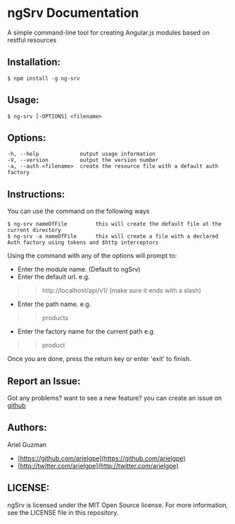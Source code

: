 ngSrv Documentation
====================

A simple command-line tool for creating Angular.js modules based on restful resources

Installation:
------------

    $ npm install -g ng-srv

Usage:
------
    $ ng-srv [-OPTIONS] <filename>

Options:
--------
    -h, --help             output usage information
    -V, --version          output the version number
    -a, --auth <filename>  create the resource file with a default auth factory

Instructions:
-------------
You can use the command on the following ways

    $ ng-srv nameOfFile         this will create the default file at the current directory
    $ ng-srv -a nameOfFile      this will create a file with a declared Auth factory using tokens and $http interceptors

Using the command with any of the options will prompt to:

* Enter the module name. (Default to ngSrv)
* Enter the default url.
e.g.
>> http://localhost/api/v1/ (make sure it ends with a slash)
* Enter the path name.
e.g.
>> products
* Enter the factory name for the current path
e.g.
>> product

Once you are done, press the return key or enter 'exit' to finish.

Report an Issue:
----------------
Got any problems? want to see a new feature?
you can create an issue on [github](https://github.com/arielgpe/ng-srv/issues)


Authors:
-------
Ariel Guzman

 - [https://github.com/arielgpe](https://github.com/arielgpe)
 - [http://twitter.com/arielgpe](http://twitter.com/arielgpe)

LICENSE:
--------
ngSrv is licensed under the MIT Open Source license. For more information, see the LICENSE file in this repository.
